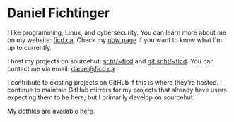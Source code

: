 # Daniel Fichtinger

I like programming, Linux, and cybersecurity. You can learn more about me on my
website: [ficd.ca](https://ficd.ca). Check my [now page](https://ficd.ca/now) if
you want to know what I'm up to currently.

I host my projects on sourcehut: [sr.ht/~ficd](https://sr.ht/~ficd/) and
[git.sr.ht/~ficd](https://git.sr.ht/~ficd/). You can contact me via email:
[daniel@ficd.ca](mailto:daniel@ficd.ca)

I contribute to existing projects on GitHub if this is where they're hosted. I
continue to maintain GitHub mirrors for my projects that already have users
expecting them to be here; but I primarily develop on sourcehut.

My dotfiles are available [here](https://git.sr.ht/~ficd/dotfiles).
